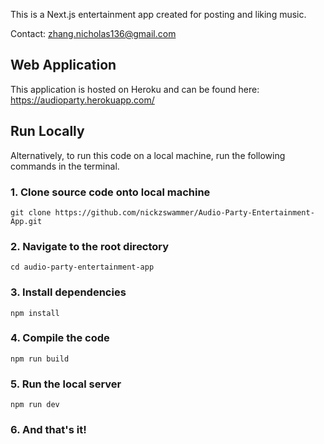 This is a Next.js entertainment app created for posting and liking music.

Contact: zhang.nicholas136@gmail.com

## Web Application

This application is hosted on Heroku and can be found here: https://audioparty.herokuapp.com/


## Run Locally
Alternatively, to run this code on a local machine, 
run the following commands in the terminal.

### 1. Clone source code onto local machine

`git clone https://github.com/nickzswammer/Audio-Party-Entertainment-App.git`

### 2. Navigate to the root directory

`cd audio-party-entertainment-app`

### 3. Install dependencies

`npm install`

### 4. Compile the code

`npm run build`

### 5. Run the local server

`npm run dev`

### 6. And that's it!



